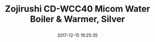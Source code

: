 ---
title: > #shorten me
  Zojirushi CD-WCC40 Micom Water Boiler & Warmer, Silver
name: >
  Zojirushi CD-WCC40 Micom Water Boiler & Warmer, Silver
date: "2017-12-15 19:25:35"
buy_now: "https://www.amazon.com/Zojirushi-CD-WCC40-Boiler-Warmer-Silver/dp/B01LWMWU59?psc=1&SubscriptionId=AKIAIA5RBQIWQVTCUEUQ&tag=coldcutdeals-20&linkCode=xm2&camp=2025&creative=165953&creativeASIN=B01LWMWU59"
description_markdown: >-

  - 135 oz. / 4.0 liters

  - Cafe drip dispensing mode for slower dispensing

  - Safety auto shut-off

  - BPA-free (all surfaces that come into contact with food or Beverage)

  - DE chlorinate and descaling mode

  - 120 Volts / 700 watts


tweet_id_str: "941751104504811520"
price: "$180.00"
list_price: "$180.00"
deal_price: "$101.88"
you_save: "$78.12 (43%)"
asin: "B01LWMWU59"
image: "https://images-na.ssl-images-amazon.com/images/I/41aEyaarVnL.jpg"
---